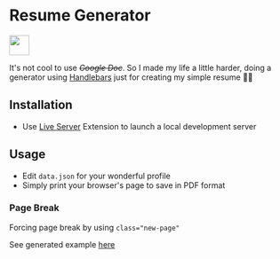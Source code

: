# Resume Generator 

<img src="https://media.giphy.com/media/jpbnoe3UIa8TU8LM13/giphy.gif" width="36"> 

It's not cool to use ~~*Google Doc*~~. So I made my life a little harder, doing a generator using [Handlebars](https://handlebarsjs.com/guide/#what-is-handlebars) just for creating my simple resume 🤪🤘

## Installation
- Use [Live Server](https://marketplace.visualstudio.com/items?itemName=ritwickdey.LiveServer) Extension to launch a local development server

## Usage
- Edit `data.json` for your wonderful profile
- Simply print your browser's page to save in PDF format
### Page Break
Forcing page break by using `class="new-page"`

See generated example [here](https://github.com/cikareto/resume-generator/blob/main/resume-generated-example.pdf)